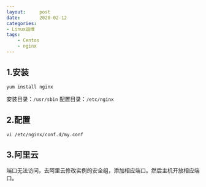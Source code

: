 ```yaml
---
layout:     post
date:       2020-02-12
categories:	
- Linux运维
tags:
    - Centos
    - nginx
---
```


## 1.安装
```shell
yum install nginx
```
安装目录：`/usr/sbin`
配置目录：`/etc/nginx`
<!--more-->

## 2.配置

```shell
vi /etc/nginx/conf.d/my.conf
```



## 3.阿里云

端口无法访问，去阿里云修改实例的安全组，添加相应端口。然后主机开放相应端口。